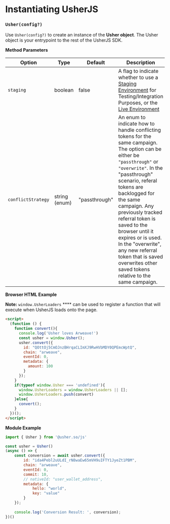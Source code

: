 # Instantiating UsherJS

### `Usher(config?)`

Use `Usher(config?)` to create an instance of the **Usher object**. The Usher object is your entrypoint to the rest of the UsherJS SDK.

**Method Parameters**

| Option             | Type          | Default       | Description                                                                                                                                                                                                                                                                                                                                                                                                                                    |
| ------------------ | ------------- | ------------- | ---------------------------------------------------------------------------------------------------------------------------------------------------------------------------------------------------------------------------------------------------------------------------------------------------------------------------------------------------------------------------------------------------------------------------------------------- |
| `staging`          | boolean       | false         | A flag to indicate whether to use a [Staging Environment](https://app.staging.usher.so/) for Testing/Integration Purposes, or the [Live Environment](https://app.usher.so/)                                                                                                                                                                                                                                                                    |
| `conflictStrategy` | string (enum) | "passthrough" | An enum to indicate how to handle conflicting tokens for the same campaign. The option can be either be `"passthrough"` or `"overwrite"`. In the "passthrough" scenario, referal tokens are backlogged for the same campaign. Any previously tracked referral token is saved to the browser until it expires or is used. In the "overwrite", any new referral token that is saved overwrites other saved tokens relative to the same campaign. |

**Browser HTML Example**

**Note:** `window.UsherLoaders` **** can be used to register a function that will execute when UsherJS loads onto the page.

```html
<script>
  (function () {
    function convert(){
      console.log('Usher loves Arweave!')
      const usher = window.Usher();
      usher.convert({
        id: "QOttOj5CmOJnzBHrqaCLImXJ9RwHVbMDY0QPEmcWptQ",
        chain: "arweave",
        eventId: 0,
        metadata: {
          amount: 100
        }
      });
    }
    if(typeof window.Usher === 'undefined'){
      window.UsherLoaders = window.UsherLoaders || [];
      window.UsherLoaders.push(convert)
    }else{
      convert();
    }
  })();
</script>

```

**Module Example**

```javascript
import { Usher } from '@usher.so/js'

const usher = Usher()
(async () => {
    const conversion = await usher.convert({
        id: "ida4Pebl2uULdI_rN8waEw65mVH9uIFTY1JyeZt1PBM",
        chain: "arweave",
        eventId: 0,
        commit: 10,
        // nativeId: "user_wallet_address",
        metadata: {
            hello: "world",
            key: "value"
        }
    });
    
    console.log('Conversion Result: ', conversion);
})()
```
